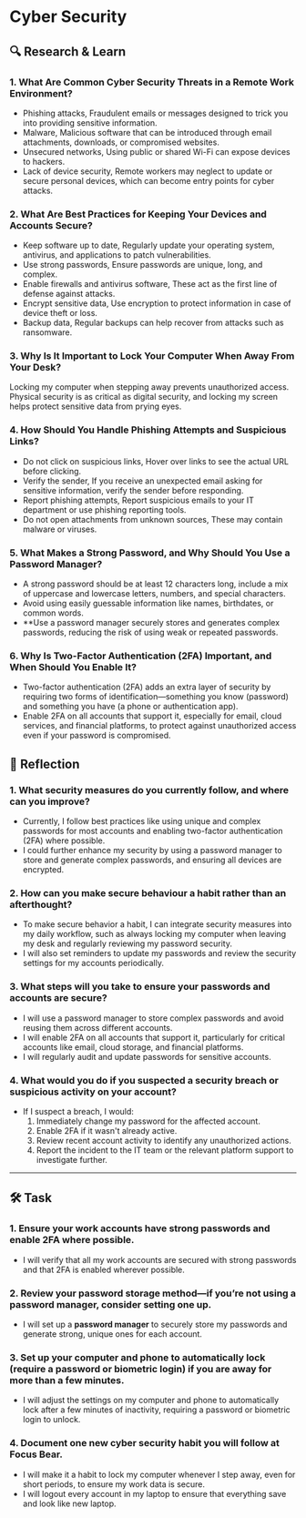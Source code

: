 # Cyber Security


## 🔍 Research & Learn

### 1. What Are Common Cyber Security Threats in a Remote Work Environment?
- Phishing attacks, Fraudulent emails or messages designed to trick you into providing sensitive information.
- Malware, Malicious software that can be introduced through email attachments, downloads, or compromised websites.
- Unsecured networks, Using public or shared Wi-Fi can expose devices to hackers.
- Lack of device security, Remote workers may neglect to update or secure personal devices, which can become entry points for cyber attacks.

### 2. What Are Best Practices for Keeping Your Devices and Accounts Secure?
- Keep software up to date, Regularly update your operating system, antivirus, and applications to patch vulnerabilities.
- Use strong passwords, Ensure passwords are unique, long, and complex.
- Enable firewalls and antivirus software, These act as the first line of defense against attacks.
- Encrypt sensitive data, Use encryption to protect information in case of device theft or loss.
- Backup data, Regular backups can help recover from attacks such as ransomware.

### 3. Why Is It Important to Lock Your Computer When Away From Your Desk?
Locking my computer when stepping away prevents unauthorized access. Physical security is as critical as digital security, and locking my screen helps protect sensitive data from prying eyes.

### 4. How Should You Handle Phishing Attempts and Suspicious Links?
- Do not click on suspicious links, Hover over links to see the actual URL before clicking.
- Verify the sender, If you receive an unexpected email asking for sensitive information, verify the sender before responding.
- Report phishing attempts, Report suspicious emails to your IT department or use phishing reporting tools.
- Do not open attachments from unknown sources, These may contain malware or viruses.

### 5. What Makes a Strong Password, and Why Should You Use a Password Manager?
- A strong password should be at least 12 characters long, include a mix of uppercase and lowercase letters, numbers, and special characters.
- Avoid using easily guessable information like names, birthdates, or common words.
- **Use a password manager securely stores and generates complex passwords, reducing the risk of using weak or repeated passwords.

### 6. Why Is Two-Factor Authentication (2FA) Important, and When Should You Enable It?
- Two-factor authentication (2FA) adds an extra layer of security by requiring two forms of identification—something you know (password) and something you have (a phone or authentication app).
- Enable 2FA on all accounts that support it, especially for email, cloud services, and financial platforms, to protect against unauthorized access even if your password is compromised.

## 📝 Reflection

### 1. What security measures do you currently follow, and where can you improve?
- Currently, I follow best practices like using unique and complex passwords for most accounts and enabling two-factor authentication (2FA) where possible. 
- I could further enhance my security by using a password manager to store and generate complex passwords, and ensuring all devices are encrypted.

### 2. How can you make secure behaviour a habit rather than an afterthought?
- To make secure behavior a habit, I can integrate security measures into my daily workflow, such as always locking my computer when leaving my desk and regularly reviewing my password security.
- I will also set reminders to update my passwords and review the security settings for my accounts periodically.

### 3. What steps will you take to ensure your passwords and accounts are secure?
- I will use a password manager to store complex passwords and avoid reusing them across different accounts.
- I will enable 2FA on all accounts that support it, particularly for critical accounts like email, cloud storage, and financial platforms.
- I will regularly audit and update passwords for sensitive accounts.

### 4. What would you do if you suspected a security breach or suspicious activity on your account?
- If I suspect a breach, I would:
  1. Immediately change my password for the affected account.
  2. Enable 2FA if it wasn't already active.
  3. Review recent account activity to identify any unauthorized actions.
  4. Report the incident to the IT team or the relevant platform support to investigate further.

---

## 🛠️ Task

### 1. Ensure your work accounts have strong passwords and enable 2FA where possible.
- I will verify that all my work accounts are secured with strong passwords and that 2FA is enabled wherever possible.

### 2. Review your password storage method—if you’re not using a password manager, consider setting one up.
- I will set up a **password manager** to securely store my passwords and generate strong, unique ones for each account.

### 3. Set up your computer and phone to automatically lock (require a password or biometric login) if you are away for more than a few minutes.
- I will adjust the settings on my computer and phone to automatically lock after a few minutes of inactivity, requiring a password or biometric login to unlock.

### 4. Document one new cyber security habit you will follow at Focus Bear.
- I will make it a habit to lock my computer whenever I step away, even for short periods, to ensure my work data is secure.
- I will logout every account in my laptop to ensure that everything save and look like new laptop.

